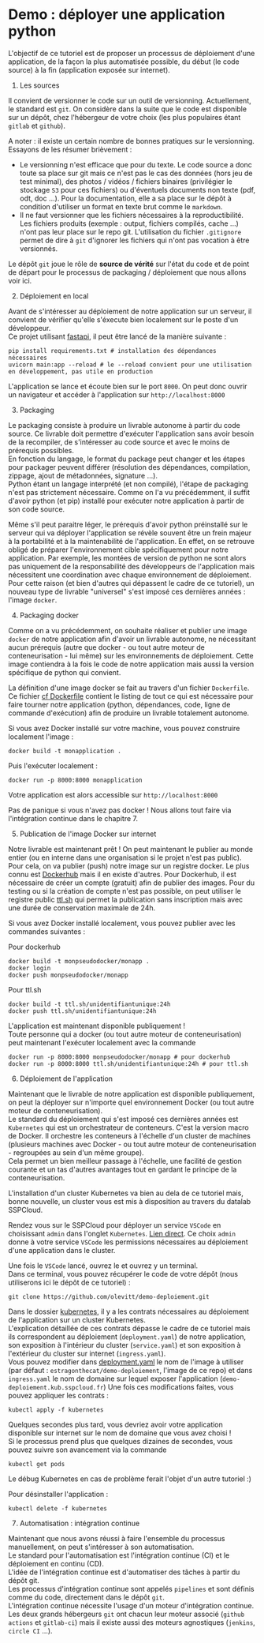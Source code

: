 # Demo : déployer une application python

L'objectif de ce tutoriel est de proposer un processus de déploiement d'une application, de la façon la plus automatisée possible, du début (le code source) à la fin (application exposée sur internet).

1. Les sources

Il convient de versionner le code sur un outil de versionning. Actuellement, le standard est `git`. On considère dans la suite que le code est disponible sur un dépôt, chez l'hébergeur de votre choix (les plus populaires étant `gitlab` et `github`).

A noter : il existe un certain nombre de bonnes pratiques sur le versionning. Essayons de les résumer brièvement :

- Le versionning n'est efficace que pour du texte. Le code source a donc toute sa place sur git mais ce n'est pas le cas des données (hors jeu de test minimal), des photos / vidéos / fichiers binaires (privilégier le stockage `S3` pour ces fichiers) ou d'éventuels documents non texte (pdf, odt, doc ...). Pour la documentation, elle a sa place sur le dépôt à condition d'utiliser un format en texte brut comme le `markdown`.
- Il ne faut versionner que les fichiers nécessaires à la reproductibilité. Les fichiers produits (exemple : output, fichiers compilés, cache ...) n'ont pas leur place sur le repo git. L'utilisation du fichier `.gitignore` permet de dire à `git` d'ignorer les fichiers qui n'ont pas vocation à être versionnés.

Le dépôt `git` joue le rôle de **source de vérité** sur l'état du code et de point de départ pour le processus de packaging / déploiement que nous allons voir ici.

2. Déploiement en local

Avant de s'intéresser au déploiement de notre application sur un serveur, il convient de vérifier qu'elle s'éxecute bien localement sur le poste d'un développeur.  
Ce projet utilisant [fastapi](https://fastapi.tiangolo.com/), il peut être lancé de la manière suivante :

```
pip install requirements.txt # installation des dépendances nécessaires
uvicorn main:app --reload # le --reload convient pour une utilisation en développement, pas utile en production
```

L'application se lance et écoute bien sur le port `8000`. On peut donc ouvrir un navigateur et accéder à l'application sur `http://localhost:8000`

3. Packaging

Le packaging consiste à produire un livrable autonome à partir du code source. Ce livrable doit permettre d'exécuter l'application sans avoir besoin de la recompiler, de s'intéresser au code source et avec le moins de prérequis possibles.  
En fonction du langage, le format du package peut changer et les étapes pour packager peuvent différer (résolution des dépendances, compilation, zippage, ajout de métadonnées, signature ...).  
Python étant un langage interprété (et non compilé), l'étape de packaging n'est pas strictement nécessaire. Comme on l'a vu précédemment, il suffit d'avoir python (et pip) installé pour exécuter notre application à partir de son code source.

Même s'il peut paraitre léger, le prérequis d'avoir python préinstallé sur le serveur qui va déployer l'application se révèle souvent être un frein majeur à la portabilité et à la maintenabilité de l'application. En effet, on se retrouve obligé de préparer l'environnement cible spécifiquement pour notre application. Par exemple, les montées de version de python ne sont alors pas uniquement de la responsabilité des développeurs de l'application mais nécessitent une coordination avec chaque environnement de déploiement.  
Pour cette raison (et bien d'autres qui dépassent le cadre de ce tutoriel), un nouveau type de livrable "universel" s'est imposé ces dernières années : l'image `docker`.

4. Packaging docker

Comme on a vu précédemment, on souhaite réaliser et publier une image `docker` de notre application afin d'avoir un livrable autonome, ne nécessitant aucun prérequis (autre que docker - ou tout autre moteur de conteneurisation - lui même) sur les environnements de déploiement. Cette image contiendra à la fois le code de notre application mais aussi la version spécifique de python qui convient.

La définition d'une image docker se fait au travers d'un fichier `Dockerfile`.  
Ce fichier [cf Dockerfile](Dockerfile) contient le listing de tout ce qui est nécessaire pour faire tourner notre application (python, dépendances, code, ligne de commande d'exécution) afin de produire un livrable totalement autonome.

Si vous avez Docker installé sur votre machine, vous pouvez construire localement l'image :

```
docker build -t monapplication .
```

Puis l'exécuter localement :

```
docker run -p 8000:8000 monapplication
```

Votre application est alors accessible sur `http://localhost:8000`

Pas de panique si vous n'avez pas docker ! Nous allons tout faire via l'intégration continue dans le chapitre 7.

5. Publication de l'image Docker sur internet

Notre livrable est maintenant prêt ! On peut maintenant le publier au monde entier (ou en interne dans une organisation si le projet n'est pas public). Pour cela, on va publier (push) notre image sur un registre docker.
Le plus connu est [Dockerhub](https://hub.docker.com/) mais il en existe d'autres. Pour Dockerhub, il est nécessaire de créer un compte (gratuit) afin de publier des images. Pour du testing ou si la création de compte n'est pas possible, on peut utiliser le registre public [ttl.sh](https://ttl.sh/) qui permet la publication sans inscription mais avec une durée de conservation maximale de 24h.

Si vous avez Docker installé localement, vous pouvez publier avec les commandes suivantes :

Pour dockerhub

```
docker build -t monpseudodocker/monapp .
docker login
docker push monpseudodocker/monapp
```

Pour ttl.sh

```
docker build -t ttl.sh/unidentifiantunique:24h
docker push ttl.sh/unidentifiantunique:24h
```

L'application est maintenant disponible publiquement !  
Toute personne qui a docker (ou tout autre moteur de conteneurisation) peut maintenant l'exécuter localement avec la commande

```
docker run -p 8000:8000 monpseudodocker/monapp # pour dockerhub
docker run -p 8000:8000 ttl.sh/unidentifiantunique:24h # pour ttl.sh
```

6. Déploiement de l'application

Maintenant que le livrable de notre application est disponible publiquement, on peut la déployer sur n'importe quel environnement Docker (ou tout autre moteur de conteneurisation).  
Le standard du déploiement qui s'est imposé ces dernières années est `Kubernetes` qui est un orchestrateur de conteneurs. C'est la version macro de Docker. Il orchestre les conteneurs à l'échelle d'un cluster de machines (plusieurs machines avec Docker - ou tout autre moteur de conteneurisation - regroupées au sein d'un même groupe).  
Cela permet un bien meilleur passage à l'échelle, une facilité de gestion courante et un tas d'autres avantages tout en gardant le principe de la conteneurisation.

L'installation d'un cluster Kubernetes va bien au dela de ce tutoriel mais, bonne nouvelle, un cluster vous est mis à disposition au travers du datalab SSPCloud.

Rendez vous sur le SSPCloud pour déployer un service `VSCode` en choisissant `admin` dans l'onglet `Kubernetes`. [Lien direct](https://datalab.sspcloud.fr/launcher/inseefrlab-helm-charts-datascience/vscode?autoLaunch=false&kubernetes.role=%C2%ABadmin%C2%BB). Ce choix `admin` donne à votre service `VSCode` les permissions nécessaires au déploiement d'une application dans le cluster.

Une fois le `VSCode` lancé, ouvrez le et ouvrez y un terminal.  
Dans ce terminal, vous pouvez récupérer le code de votre dépôt (nous utiliserons ici le dépôt de ce tutoriel) :

```
git clone https://github.com/olevitt/demo-deploiement.git
```

Dans le dossier [kubernetes](kubernetes), il y a les contrats nécessaires au déploiement de l'application sur un cluster Kubernetes.  
L'explication détaillée de ces contrats dépasse le cadre de ce tutoriel mais ils correspondent au déploiement (`deployment.yaml`) de notre application, son exposition à l'intérieur du cluster (`service.yaml`) et son exposition à l'extérieur du cluster sur internet (`ingress.yaml`).  
Vous pouvez modifier dans [deployment.yaml](kubernetes/deployment.yaml) le nom de l'image à utiliser (par défaut : `estragonthecat/demo-deploiement`, l'image de ce repo) et dans `ingress.yaml` le nom de domaine sur lequel exposer l'application (`demo-deploiement.kub.sspcloud.fr`)
Une fois ces modifications faites, vous pouvez appliquer les contrats :

```
kubectl apply -f kubernetes
```

Quelques secondes plus tard, vous devriez avoir votre application disponible sur internet sur le nom de domaine que vous avez choisi !  
Si le processus prend plus que quelques dizaines de secondes, vous pouvez suivre son avancement via la commande

```
kubectl get pods
```

Le débug Kubernetes en cas de problème ferait l'objet d'un autre tutoriel :)

Pour désinstaller l'application :

```
kubectl delete -f kubernetes
```

7. Automatisation : intégration continue

Maintenant que nous avons réussi à faire l'ensemble du processus manuellement, on peut s'intéresser à son automatisation.  
Le standard pour l'automatisation est l'intégration continue (CI) et le déploiement en continu (CD).  
L'idée de l'intégration continue est d'automatiser des tâches à partir du dépôt git.  
Les processus d'intégration continue sont appelés `pipelines` et sont définis comme du code, directement dans le dépôt `git`.  
L'intégration continue nécessite l'usage d'un moteur d'intégration continue. Les deux grands hébergeurs `git` ont chacun leur moteur associé (`github actions` et `gitlab-ci`) mais il existe aussi des moteurs agnostiques (`jenkins`, `circle CI` ...).

